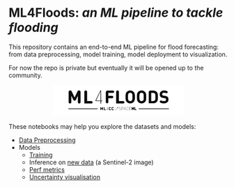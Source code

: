 # ML4Floods: _an ML pipeline to tackle flooding_

This repository contains an end-to-end ML pipeline for flood forecasting: from data preprocessing, model training, model deployment to visualization.

For now the repo is private but eventually it will be opened up to the community.

<p align="center">
    <img src="images/ml4floods_logo_black.png" alt="awesome ml4floods" width="300">
</p>

These notebooks may help you explore the datasets and models:
* [Data Preprocessing](https://github.com/spaceml-org/ml4floods/tree/main/notebooks/data/preprocessing)
* Models
    * [Training](https://github.com/spaceml-org/ml4floods/blob/main/notebooks/models/HOWTO_Train_models.ipynb)
    * Inference on [new data](https://github.com/spaceml-org/ml4floods/blob/main/notebooks/models/HOWTO_Run_Inference_on_new_data.ipynb) (a Sentinel-2 image)
    * [Perf metrics](https://github.com/spaceml-org/ml4floods/blob/main/notebooks/models/HOWTO_performance_metrics_workflow.ipynb)
    * [Uncertainty visualisation](https://github.com/spaceml-org/ml4floods/blob/main/notebooks/models/HOWTO_Calculate_uncertainty_maps.ipynb)  

